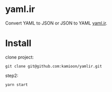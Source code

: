 # yaml.ir
Convert YAML to JSON or JSON to YAML [yaml.ir](https://yaml.ir).

# Install
clone project:

``git clone git@github.com:kamioon/yamlir.git``

step2:

``yarn start``